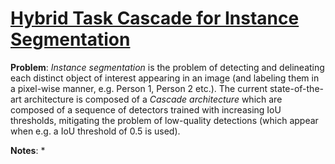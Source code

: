 # [Hybrid Task Cascade for Instance Segmentation](https://arxiv.org/pdf/1901.07518.pdf)

**Problem**: *Instance segmentation* is the problem of detecting and delineating each distinct object of interest appearing in an image (and labeling them in a pixel-wise manner, e.g. Person 1, Person 2 etc.). The current state-of-the-art architecture is composed of a 
*Cascade architecture* which are composed of a sequence of detectors trained with increasing IoU thresholds, mitigating the problem of low-quality detections (which appear when e.g. a IoU threshold of 0.5 is used).

**Notes**:
* 
